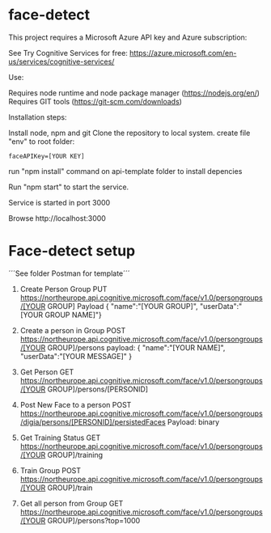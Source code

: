 # face-detect

This project requires a Microsoft Azure API key and Azure subscription:

See Try Cognitive Services for free:
https://azure.microsoft.com/en-us/services/cognitive-services/

Use:

Requires node runtime and node package manager (https://nodejs.org/en/) Requires GIT tools (https://git-scm.com/downloads)

Installation steps:

Install node, npm and git
Clone the repository to local system.
create file "env" to root folder:

```
faceAPIKey=[YOUR KEY]
```

run "npm install" command on api-template folder to install depencies

Run "npm start" to start the service.

Service is started in port 3000

Browse http://localhost:3000


# Face-detect setup
´´´See folder Postman for template´´´

1. Create Person Group
    PUT https://northeurope.api.cognitive.microsoft.com/face/v1.0/persongroups/[YOUR GROUP]
    Payload {  "name":"[YOUR GROUP]",    "userData":"[YOUR GROUP NAME]"}


2. Create a person in Group
    POST https://northeurope.api.cognitive.microsoft.com/face/v1.0/persongroups/[YOUR GROUP]/persons
  	payload: {   "name":"[YOUR NAME]", "userData":"[YOUR MESSAGE]" }

3.	Get Person
    GET https://northeurope.api.cognitive.microsoft.com/face/v1.0/persongroups/[YOUR GROUP]/persons/[PERSONID]

4. Post New Face to a person
    POST https://northeurope.api.cognitive.microsoft.com/face/v1.0/persongroups/digia/persons/[PERSONID]/persistedFaces
    Payload: binary

5. Get Training Status
    GET https://northeurope.api.cognitive.microsoft.com/face/v1.0/persongroups/[YOUR GROUP]/training
    
6. Train Group
    POST https://northeurope.api.cognitive.microsoft.com/face/v1.0/persongroups/[YOUR GROUP]/train

7. Get all person from Group
    GET https://northeurope.api.cognitive.microsoft.com/face/v1.0/persongroups/[YOUR GROUP]/persons?top=1000


